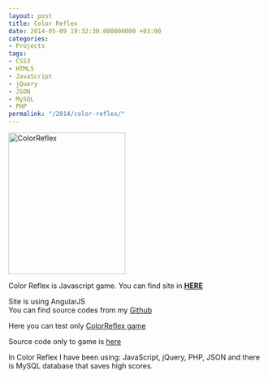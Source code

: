 ```yaml
---
layout: post
title: Color Reflex
date: 2014-05-09 19:32:30.000000000 +03:00
categories:
- Projects
tags:
- CSS3
- HTML5
- JavaScript
- jQuery
- JSON
- MySQL
- PHP
permalink: "/2014/color-reflex/"
---
```

<p><a href="http://soivi.net/wp-content/uploads/2014/05/ColorReflex.png"><img src="{{ site.baseurl }}/assets/2014/05/ColorReflex.png" alt="ColorReflex" width="230" height="279" class="alignleft size-full wp-image-787" /></a></p>
<p>Color Reflex is Javascript game. You can find site in <a href="http://colorreflex-angularjs.soivi.net/"><strong>HERE</strong></a></p>
<p>Site is using AngularJS<br />
You can find source codes from my <a href="https://github.com/Soivi/ColorReflex-angularjs">Github</a></p>
<p>Here you can test only <a href="http://colorreflex.soivi.net/">ColorReflex game</a></p>
<p>Source code only to game is  <a href="https://github.com/Soivi/ColorReflex">here</a></p>
<p>In Color Reflex I have been using: JavaScript, jQuery, PHP, JSON and there is MySQL database that saves high scores.</p>
